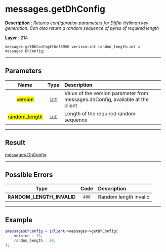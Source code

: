 # messages.getDhConfig

**Description** : *Returns configuration parameters for Diffie\-Hellman key generation\. Can also return a random sequence of bytes of required length*

**Layer** : 214

```tl
messages.getDhConfig#26cf8950 version:int random_length:int = messages.DhConfig;
```

---

## Parameters

| Name | Type | Description |
| :---: | :---: | :--- |
| <mark>version</mark> | [`int`](type/int) | Value of the version parameter from messages.dhConfig, available at the client |
| <mark>random_length</mark> | [`int`](type/int) | Length of the required random sequence |

---

## Result

[messages.DhConfig](type/messages.DhConfig)

---

## Possible Errors

| Type | Code | Description |
| :---: | :---: | :--- |
| **RANDOM_LENGTH_INVALID** | `400` | Random length invalid |

---

## Example

```php
$messagesDhConfig = $client->messages->getDhConfig(
	version : 10,
	random_length : 80,
);
```